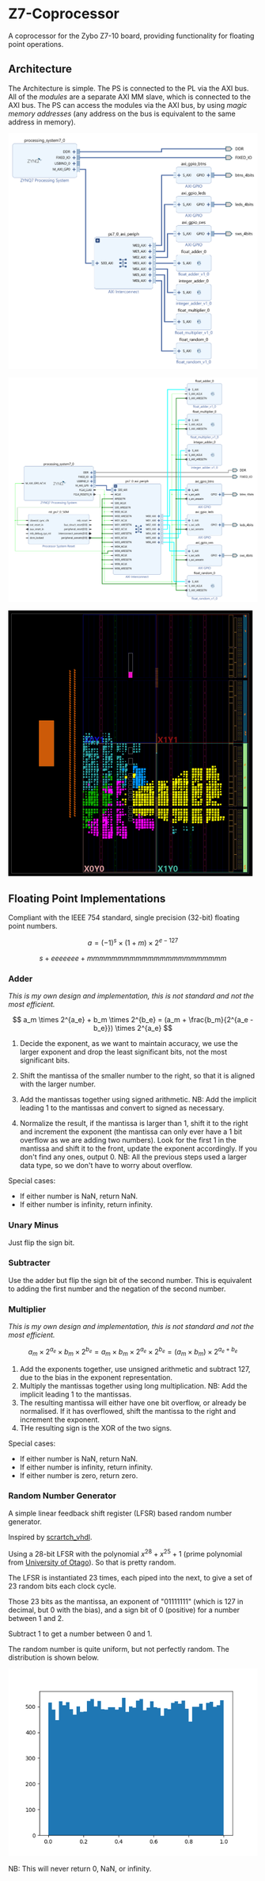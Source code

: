 <!-- --------------------------------------------------------------------------------- -->
<!--  Distributed under MIT Licence -->
<!--    See https://github.com/josephabbey/z7-coprocessor/blob/main/LICENCE. -->
<!-- --------------------------------------------------------------------------------- -->

# Z7-Coprocessor

A coprocessor for the Zybo Z7-10 board, providing functionality for floating point operations.

## Architecture

The Architecture is simple. The PS is connected to the PL via the AXI bus. All of the *modules* are a separate AXI MM slave, which is connected to the AXI bus. The PS can access the modules via the AXI bus, by using *magic memory addresses* (any address on the bus is equivalent to the same address in memory).

![Interfaces Architecture](images/interfaces.png)

![Full Architecture](images/architecture.png)

![Device Usage](images/device_usage.png)

## Floating Point Implementations

Compliant with the IEEE 754 standard, single precision (32-bit) floating point numbers.

$$
a = (-1)^{s} \times (1 + m) \times 2^{e - 127}
$$

$$
s + eeeeeee + mmmmmmmmmmmmmmmmmmmmmmm
$$

### Adder

*This is my own design and implementation, this is not standard and not the most efficient.*

$$
a_m \times 2^{a_e} + b_m \times 2^{b_e} = (a_m + \frac{b_m}{2^{a_e - b_e}}) \times 2^{a_e}
$$

1. Decide the exponent, as we want to maintain accuracy, we use the larger exponent and drop the least significant bits, not the most significant bits.

2. Shift the mantissa of the smaller number to the right, so that it is aligned with the larger number.

3. Add the mantissas together using signed arithmetic. NB: Add the implicit leading 1 to the mantissas and convert to signed as necessary.

4. Normalize the result, if the mantissa is larger than 1, shift it to the right and increment the exponent (the mantissa can only ever have a 1 bit overflow as we are adding two numbers). Look for the first 1 in the mantissa and shift it to the front, update the exponent accordingly. If you don't find any ones, output 0. NB: All the previous steps used a larger data type, so we don't have to worry about overflow.

Special cases:

- If either number is NaN, return NaN.
- If either number is infinity, return infinity.

### Unary Minus

Just flip the sign bit.

### Subtracter

Use the adder but flip the sign bit of the second number. This is equivalent to adding the first number and the negation of the second number.

### Multiplier

*This is my own design and implementation, this is not standard and not the most efficient.*

$$
a_m \times 2^{a_e} \times b_m \times 2^{b_e} = a_m \times b_m \times 2^{a_e} \times 2^{b_e} = (a_m \times b_m) \times 2^{a_e + b_e}
$$

1. Add the exponents together, use unsigned arithmetic and subtract 127, due to the bias in the exponent representation.
2. Multiply the mantissas together using long multiplication. NB: Add the implicit leading 1 to the mantissas.
3. The resulting mantissa will either have one bit overflow, or already be normalised. If it has overflowed, shift the mantissa to the right and increment the exponent.
4. THe resulting sign is the XOR of the two signs.

Special cases:
- If either number is NaN, return NaN.
- If either number is infinity, return infinity.
- If either number is zero, return zero.

### Random Number Generator

A simple linear feedback shift register (LFSR) based random number generator.

Inspired by [scrartch_vhdl](https://house-of-abbey.github.io/scratch_vhdl/lfsr.html).

Using a 28-bit LFSR with the polynomial $x^{28} + x^{25} + 1$ (prime polynomial from [University of Otago](https://www.physics.otago.ac.nz/reports/electronics/ETR2012-1.pdf)). So that is pretty random.

The LFSR is instantiated 23 times, each piped into the next, to give a set of 23 random bits each clock cycle.

Those 23 bits as the mantissa, an exponent of "01111111" (which is 127 in decimal, but 0 with the bias), and a sign bit of 0 (positive) for a number between 1 and 2.

Subtract 1 to get a number between 0 and 1.

The random number is quite uniform, but not perfectly random. The distribution is shown below.

![Random Distribution](images/random_distribution.png)

NB: This will never return 0, NaN, or infinity.
